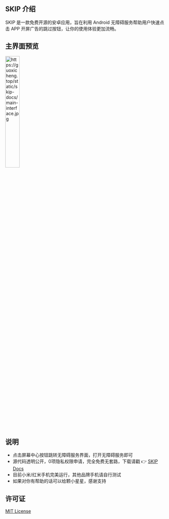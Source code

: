 ## SKIP 介绍

SKIP 是一款免费开源的安卓应用，旨在利用 Android 无障碍服务帮助用户快速点击 APP 开屏广告的跳过按钮，让你的使用体验更加流畅。

## 主界面预览

<img src="https://guoxicheng.top/static/skip-docs/main-interface.jpg" alt="https://guoxicheng.top/static/skip-docs/main-interface.jpg" style="width: 30%;" />

## 说明

- 点击屏幕中心按钮跳转无障碍服务界面，打开无障碍服务即可
- 源代码透明公开，0项隐私权限申请，完全免费无套路，下载请戳 👉 [SKIP Docs](https://guoxicheng.top/SKIP-Docs/1-introduction/)
- 目前小米/红米手机完美运行，其他品牌手机请自行测试
- 如果对你有帮助的话可以给颗小星星，感谢支持

## 许可证

[MIT License](https://github.com/GuoXiCheng/SKIP/blob/main/LICENSE)

